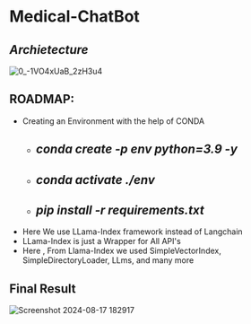 # Medical-ChatBot
## *Archietecture*
![0_-1VO4xUaB_2zH3u4](https://github.com/user-attachments/assets/ab03974a-56f2-4c24-83b0-e67a1695d302)

## ROADMAP:
* Creating an Environment with the help of CONDA
   * ## *conda create -p env python=3.9 -y* ##
   * ## *conda activate ./env* ##
   * ## *pip install -r requirements.txt* ##
* Here We use LLama-Index framework instead of Langchain
* LLama-Index is just a Wrapper for All API's
* Here , From Llama-Index we used SimpleVectorIndex, SimpleDirectoryLoader, LLms, and many more

## Final Result

![Screenshot 2024-08-17 182917](https://github.com/user-attachments/assets/dfdcec2e-7331-46a1-aa19-32996e7645d4)
